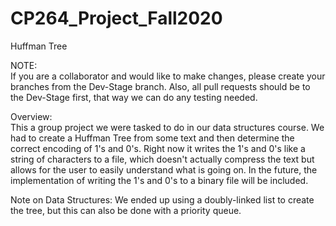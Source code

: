 # CP264_Project_Fall2020
Huffman Tree

NOTE:   
    If you are a collaborator and would like to make changes, please create your branches from the Dev-Stage branch. Also, all pull requests should be to the Dev-Stage first, that way we can do any testing needed.

Overview:   
    This a group project we were tasked to do in our data structures course. We had to create a Huffman Tree from some text and then determine the correct encoding of 1's and 0's. Right now it writes the 1's and 0's like a string of characters to a file, which doesn't actually compress the text but allows for the user to easily understand what is going on. In the future, the implementation of writing the 1's and 0's to a binary file will be included.

  
Note on Data Structures: 
    We ended up using a doubly-linked list to create the tree, but this can also be done with a priority queue.

